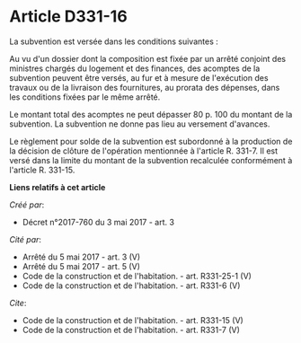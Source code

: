 # Article D331-16

La subvention est versée dans les conditions suivantes : 

Au vu d'un dossier dont la composition est fixée par un arrêté conjoint des ministres chargés du logement et des finances,
des acomptes de la subvention peuvent être versés, au fur et à mesure de l'exécution des travaux ou de la livraison des
fournitures, au prorata des dépenses, dans les conditions fixées par le même arrêté. 

Le montant total des acomptes ne peut dépasser 80 p. 100 du montant de la subvention. La subvention ne donne pas lieu au
versement d'avances. 

Le règlement pour solde de la subvention est subordonné à la production de la décision de clôture de l'opération mentionnée à
l'article R. 331-7. Il est versé dans la limite du montant de la subvention recalculée conformément à l'article R. 331-15.

**Liens relatifs à cet article**

_Créé par_:

  - Décret n°2017-760 du 3 mai 2017 - art. 3

_Cité par_:

  - Arrêté du 5 mai 2017 - art. 3 (V)
  - Arrêté du 5 mai 2017 - art. 5 (V)
  - Code de la construction et de l'habitation. - art. R331-25-1 (V)
  - Code de la construction et de l'habitation. - art. R331-6 (V)

_Cite_:

  - Code de la construction et de l'habitation. - art. R331-15 (V)
  - Code de la construction et de l'habitation. - art. R331-7 (V)
